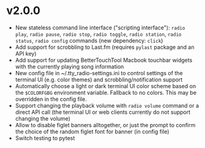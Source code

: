 v2.0.0
======

* New stateless command line interface ("scripting interface"): `radio play`, `radio pause`, `radio stop`, `radio toggle`, `radio station`, `radio status`, `radio config` commands (new dependency: `click`)
* Add support for scrobbling to Last.fm (requires `pylast` package and an API key)
* Add support for updating BetterTouchTool Macbook touchbar widgets with the currently playing song information
* New config file in ~/.tty_radio-settings.ini to control settings of the terminal UI (e.g. color themes) and scrobbling/notification support
* Automatically choose a light or dark terminal UI color scheme based on the `$COLORFGBG` environment variable. Fallback to no colors. This may be overridden in the config file.
* Support changing the playback volume with `radio volume` command or a direct API call (the terminal UI or web clients currently do not support changing the volume)
* Allow to disable figlet banners alltogether, or just the prompt to confirm the choice of the random figlet font for banner (in config file)
* Switch testing to pytest
